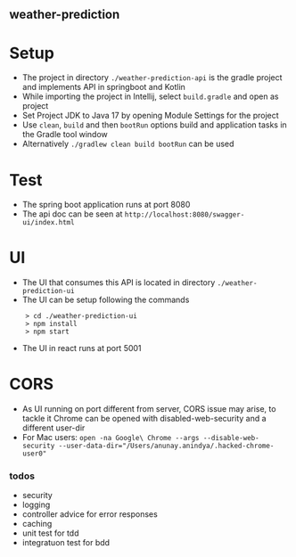 ## weather-prediction

# Setup
* The project in directory `./weather-prediction-api` is the gradle project and implements API in springboot and Kotlin
* While importing the project in Intellij, select `build.gradle` and open as project
* Set Project JDK to Java 17 by opening Module Settings for the project
* Use `clean`, `build` and then `bootRun` options build and application tasks in the Gradle tool window
* Alternatively `./gradlew clean build bootRun` can be used

# Test
* The spring boot application runs at port 8080
* The api doc can be seen at `http://localhost:8080/swagger-ui/index.html`

# UI
* The UI that consumes this API is located in directory `./weather-prediction-ui`
* The UI can be setup following the commands
```shell
    > cd ./weather-prediction-ui
    > npm install
    > npm start
```
* The UI in react runs at port 5001

# CORS
* As UI running on port different from server, CORS issue may arise, to tackle it Chrome can be opened with disabled-web-security and a different user-dir
* For Mac users: `open -na Google\ Chrome --args --disable-web-security --user-data-dir="/Users/anunay.anindya/.hacked-chrome-user0"`


### todos
- security
- logging
- controller advice for error responses
- caching
- unit test for tdd
- integratuon test for bdd
